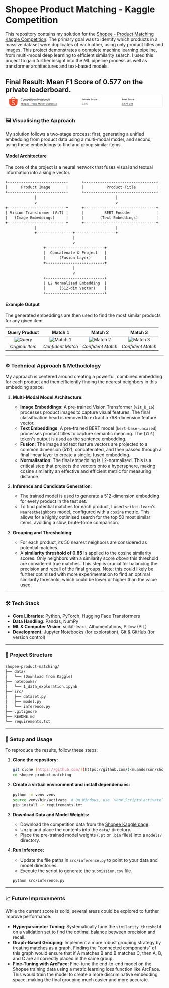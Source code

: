 # Shopee Product Matching - Kaggle Competition

This repository contains my solution for the [Shopee - Product Matching Kaggle Competition](https://www.kaggle.com/c/shopee-product-matching). The primary goal was to identify which products in a massive dataset were duplicates of each other, using only product titles and images. This project demonstrates a complete machine learning pipeline, from multi-modal deep learning to efficient similarity search. I used this project to gain further insight into the ML pipeline process as well as transformer architectures and text-based models.

**Final Result: Mean F1 Score of 0.577 on the private leaderboard.**
![Results](result.png)
---

### 🖼️ Visualising the Approach

My solution follows a two-stage process: first, generating a unified embedding from product data using a multi-modal model, and second, using these embeddings to find and group similar items.

#### Model Architecture

The core of the project is a neural network that fuses visual and textual information into a single vector.

```
+--------------------------+      +--------------------------------+
|      Product Image       |      |          Product Title         |
+--------------------------+      +--------------------------------+
             |                                   |
             v                                   v
+--------------------------+      +--------------------------------+
| Vision Transformer (ViT) |      |         BERT Encoder           |
|   (Image Embeddings)     |      |       (Text Embeddings)        |
+--------------------------+      +--------------------------------+
             |                                   |
             +----------------+------------------+
                              |
                              v
                 +--------------------------+
                 |  Concatenate & Project   |
                 |      (Fusion Layer)      |
                 +--------------------------+
                              |
                              v
                 +--------------------------+
                 | L2 Normalised Embedding  |
                 |      (512-dim Vector)    |
                 +--------------------------+
```

#### Example Output

The generated embeddings are then used to find the most similar products for any given item.

| Query Product | Match 1 | Match 2 | Match 3 |
| :---: | :---: | :---: | :---: |
| ![Query](https://placehold.co/200x200/DBEAFE/3B82F6?text=Query+Item) | ![Match 1](https://placehold.co/200x200/DBEAFE/3B82F6?text=Match+1) | ![Match 2](https://placehold.co/200x200/DBEAFE/3B82F6?text=Match+2) | ![Match 3](https://placehold.co/200x200/DBEAFE/3B82F6?text=Match+3) |
| *Original Item* | *Confident Match* | *Confident Match* | *Confident Match* |

---

### ⚙️ Technical Approach & Methodology

My approach is centered around creating a powerful, combined embedding for each product and then efficiently finding the nearest neighbors in this embedding space.

1.  **Multi-Modal Model Architecture**:
    * **Image Embeddings**: A pre-trained Vision Transformer (`vit_b_16`) processes product images to capture visual features. The final classification head is removed to extract a 768-dimension feature vector.
    * **Text Embeddings**: A pre-trained BERT model (`bert-base-uncased`) processes product titles to capture semantic meaning. The `[CLS]` token's output is used as the sentence embedding.
    * **Fusion**: The image and text feature vectors are projected to a common dimension (512), concatenated, and then passed through a final linear layer to create a single, fused embedding.
    * **Normalisation**: The final embedding is L2-normalised. This is a critical step that projects the vectors onto a hypersphere, making cosine similarity an effective and efficient metric for measuring distance.

2.  **Inference and Candidate Generation**:
    * The trained model is used to generate a 512-dimension embedding for every product in the test set.
    * To find potential matches for each product, I used `scikit-learn`'s `NearestNeighbors` model, configured with a `cosine` metric. This allows for a highly optimised search for the top 50 most similar items, avoiding a slow, brute-force comparison.

3.  **Grouping and Thresholding**:
    * For each product, its 50 nearest neighbors are considered as potential matches.
    * A **similarity threshold of 0.85** is applied to the cosine similarity scores. Only neighbors with a similarity score *above* this threshold are considered true matches. This step is crucial for balancing the precision and recall of the final groups. Note: this could likely be further optimised with more experimentation to find an optimal similarity threshold, which could be lower or higher than the value used.

---

### 🛠️ Tech Stack

* **Core Libraries**: Python, PyTorch, Hugging Face Transformers
* **Data Handling**: Pandas, NumPy
* **ML & Computer Vision**: scikit-learn, Albumentations, Pillow (PIL)
* **Development**: Jupyter Notebooks (for exploration), Git & GitHub (for version control)

---

### 📂 Project Structure

```
shopee-product-matching/
├── data/
│   └── (Download from Kaggle)
├── notebooks/
│   └── 1_data_exploration.ipynb
├── src/
│   ├── dataset.py
│   ├── model.py
│   └── inference.py
├── .gitignore
├── README.md
└── requirements.txt
```

---

### 🚀 Setup and Usage

To reproduce the results, follow these steps:

1.  **Clone the repository:**
    ```bash
    git clone [https://github.com/](https://github.com/)<muanderson/shopee-product-matching.git
    cd shopee-product-matching
    ```

2.  **Create a virtual environment and install dependencies:**
    ```bash
    python -m venv venv
    source venv/bin/activate  # On Windows, use `venv\Scripts\activate`
    pip install -r requirements.txt
    ```

3.  **Download Data and Model Weights:**
    * Download the competition data from the [Shopee Kaggle page](https://www.kaggle.com/c/shopee-product-matching/data).
    * Unzip and place the contents into the `data/` directory.
    * Place the pre-trained model weights (`.pt` or `.bin` files) into a `models/` directory.

4.  **Run Inference:**
    * Update the file paths in `src/inference.py` to point to your data and model directories.
    * Execute the script to generate the `submission.csv` file.
    ```bash
    python src/inference.py
    ```

---

### 📈 Future Improvements

While the current score is solid, several areas could be explored to further improve performance:

* **Hyperparameter Tuning**: Systematically tune the `similarity_threshold` on a validation set to find the optimal balance between precision and recall.
* **Graph-Based Grouping**: Implement a more robust grouping strategy by treating matches as a graph. Finding the "connected components" of this graph would ensure that if A matches B and B matches C, then A, B, and C are all correctly placed in the same group.
* **Fine-Tuning with ArcFace**: Fine-tune the end-to-end model on the Shopee training data using a metric learning loss function like ArcFace. This would train the model to create a more discriminative embedding space, making the final grouping much easier and more accurate.
